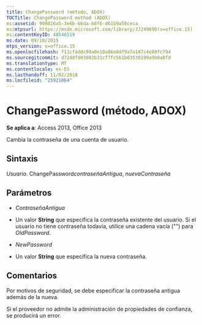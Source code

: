 ```yaml
---
title: ChangePassword (método, ADOX)
TOCTitle: ChangePassword method (ADOX)
ms:assetid: 999826a5-3e6b-b6da-b8f6-d61b9a50ceca
ms:mtpsurl: https://msdn.microsoft.com/library/JJ249690(v=office.15)
ms:contentKeyID: 48546519
ms.date: 09/18/2015
mtps_version: v=office.15
ms.openlocfilehash: f11cfaddc99a0e10a86e0df9a7a187c4e89fc794
ms.sourcegitcommit: d7248f803002b31cf7fc561b03530199a9b0a8fd
ms.translationtype: MT
ms.contentlocale: es-ES
ms.lasthandoff: 11/02/2018
ms.locfileid: "25921064"
---
```

# <a name="changepassword-method-adox"></a>ChangePassword (método, ADOX)


**Se aplica a**: Access 2013, Office 2013



Cambia la contraseña de una cuenta de usuario.

## <a name="syntax"></a>Sintaxis

*Usuario*. ChangePassword*contraseñaAntigua*, *nuevaContraseña*

## <a name="parameters"></a>Parámetros

  - *ContraseñaAntigua*

  - Un valor **String** que especifica la contraseña existente del usuario. Si el usuario no tiene contraseña todavía, utilice una cadena vacía ("") para *OldPassword*.

  - *NewPassword*

  - Un valor **String** que especifica la nueva contraseña.

## <a name="remarks"></a>Comentarios

Por motivos de seguridad, se debe especificar la contraseña antigua además de la nueva.

Si el proveedor no admite la administración de propiedades de confianza, se producirá un error.

